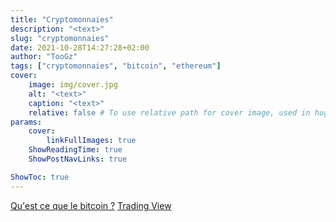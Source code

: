 ```yaml
---
title: "Cryptomonnaies"
description: "<text>"
slug: "cryptomonnaies"
date: 2021-10-28T14:27:28+02:00
author: "TooGz"
tags: ["cryptomonnaies", "bitcoin", "ethereum"]
cover:
    image: img/cover.jpg
    alt: "<text>"
    caption: "<text>"
    relative: false # To use relative path for cover image, used in hugo Page-bundles
params:
    cover:
        linkFullImages: true
    ShowReadingTime: true
    ShowPostNavLinks: true

ShowToc: true
---
```


[Qu'est ce que le bitcoin ?](https://cryptoast.fr/bitcoin/)
[Trading View](https://fr.tradingview.com/)